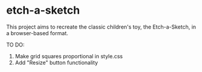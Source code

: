 # etch-a-sketch

This project aims to recreate the classic children's toy, the Etch-a-Sketch, in a browser-based format.

TO DO:
1. Make grid squares proportional in style.css
2. Add "Resize" button functionality

